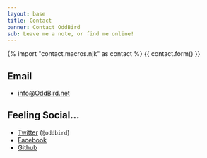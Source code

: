 ```yaml
---
layout: base
title: Contact
banner: Contact OddBird
sub: Leave me a note, or find me online!
---
```


{% import "contact.macros.njk" as contact %}
{{ contact.form() }}

## Email

- [info@OddBird.net](mailto:info@oddbird.net)

## Feeling Social…

- [Twitter](https://twitter.com/oddbird) (`@oddbird`)
- [Facebook](https://facebook.com/oddbird)
- [Github](https://github.com/oddbird)
